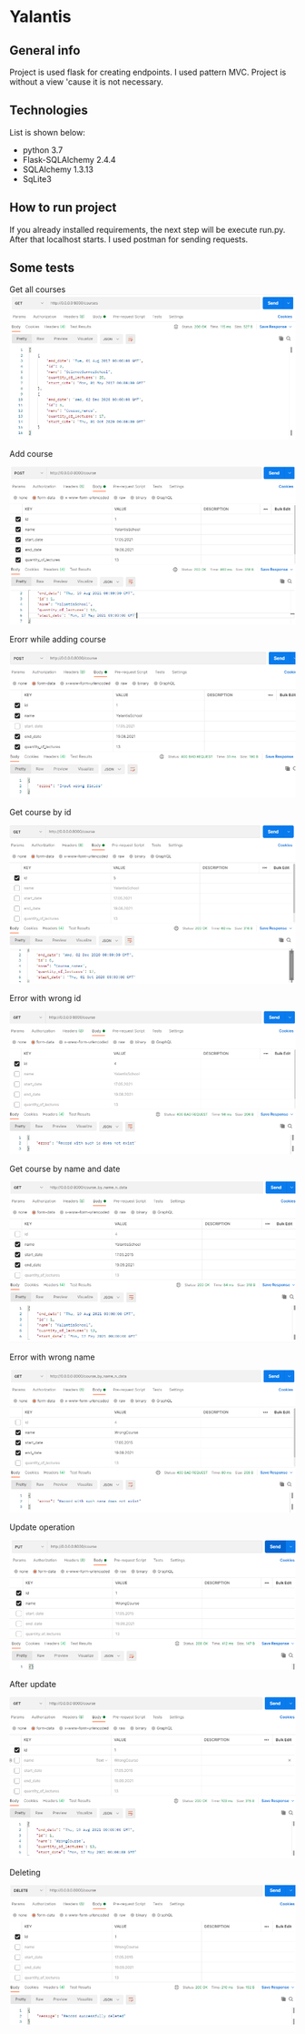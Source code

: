 # Yalantis
## General info
Project is used flask for creating endpoints. I used pattern MVC. Project is without a view 'cause it is not necessary.
## Technologies
List is shown below:
* python 3.7
* Flask-SQLAlchemy 2.4.4
* SQLAlchemy 1.3.13
* SqLite3
## How to run project
If you already installed requirements, the next step will be execute run.py. After that localhost starts. I used postman for sending requests.
## Some tests
Get all courses
![get_list_courses](images/get_list_courses.png)

Add course 

![add_course](images/add_course.png)

Erorr while adding course

![error_add_course](images/error_add_course.png)

Get course by id

![get_course_by_id](images/get_course_by_id.png)

Error with wrong id

![error_get_course_by_id](images/error_get_course_by_id.png)

Get course by name and date

![get_course_by_name_and_date](images/get_course_by_name_and_date.png)

Error with wrong name

![error_get_course_by_name_and_date](images/error_get_course_by_name_and_date.png)

Update operation

![update](images/update_1.png)

After update 

![update_after](images/update_2.png)

Deleting 

![delete](images/delete.png)
